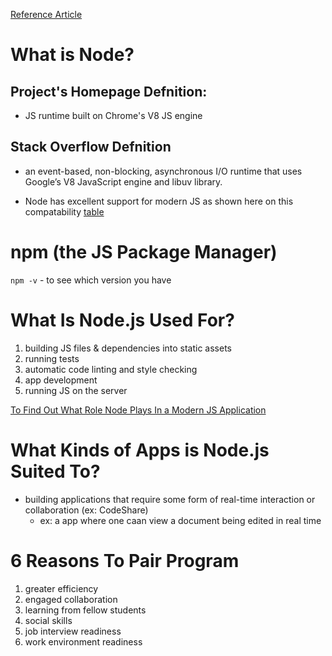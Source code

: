 [Reference Article](https://www.sitepoint.com/an-introduction-to-node-js/)
# What is Node?

## Project's Homepage Defnition:
- JS runtime built on Chrome's V8 JS engine

## Stack Overflow Defnition
- an event-based, non-blocking, asynchronous I/O runtime that uses Google’s V8 JavaScript engine and libuv library.

- Node has excellent support for modern JS as shown here on this compatability [table](https://node.green/)

# npm (the JS Package Manager)
```npm -v``` - to see which version you have

# What Is Node.js Used For?
1. building JS files & dependencies into static assets
1. running tests
1. automatic code linting and style checking
1. app development
1. running JS on the server


[To Find Out What Role Node Plays In a Modern JS Application](https://www.sitepoint.com/anatomy-of-a-modern-javascript-application/)

# What Kinds of Apps is Node.js Suited To?
- building applications that require some form of real-time interaction or collaboration (ex: CodeShare)
    - ex: a app where one caan view a document being edited in real time


# 6 Reasons To Pair Program
1. greater efficiency
1. engaged collaboration
1. learning from fellow students
1. social skills
1. job interview readiness
1. work environment readiness










